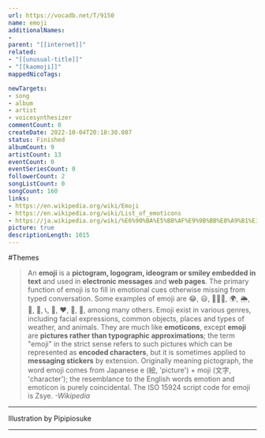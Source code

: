 ```yaml
---
url: https://vocadb.net/T/9150
name: emoji
additionalNames: 
- 
parent: "[[internet]]"
related:
- "[[unusual-title]]"
- "[[kaomoji]]"
mappedNicoTags:

newTargets:
- song
- album
- artist
- voicesynthesizer
commentCount: 0
createDate: 2022-10-04T20:18:30.807
status: Finished
albumCount: 9
artistCount: 13
eventCount: 0
eventSeriesCount: 0
followerCount: 2
songListCount: 0
songCount: 160
links: 
- https://en.wikipedia.org/wiki/Emoji
- https://en.wikipedia.org/wiki/List_of_emoticons
- https://ja.wikipedia.org/wiki/%E6%90%BA%E5%B8%AF%E9%9B%BB%E8%A9%B1%E3%81%AE%E7%B5%B5%E6%96%87%E5%AD%97
picture: true
descriptionLength: 1015
---
```


#Themes

>An **emoji** is a **pictogram, logogram, ideogram or smiley embedded in text** and used in **electronic messages** and **web pages**.
The primary function of emoji is to fill in emotional cues otherwise missing from typed conversation.
Some examples of emoji are 😂, 😃, 🧘🏻‍♂️, 🌍, 🌦️, 🍞, 🚗, 📞, 🎉, ❤️, 🍆, 🏁, among many others.
Emoji exist in various genres, including facial expressions, common objects, places and types of weather, and animals.
They are much like **emoticons**, except **emoji** are **pictures rather than typographic approximations**; the term "emoji" in the strict sense refers to such pictures which can be represented as **encoded characters**, but it is sometimes applied to **messaging stickers** by extension.
Originally meaning pictograph, the word emoji comes from Japanese e (絵, 'picture') + moji (文字, 'character'); the resemblance to the English words emotion and emoticon is purely coincidental.
The ISO 15924 script code for emoji is Zsye.
*-Wikipedia*

___

Illustration by Pipipiosuke

---

